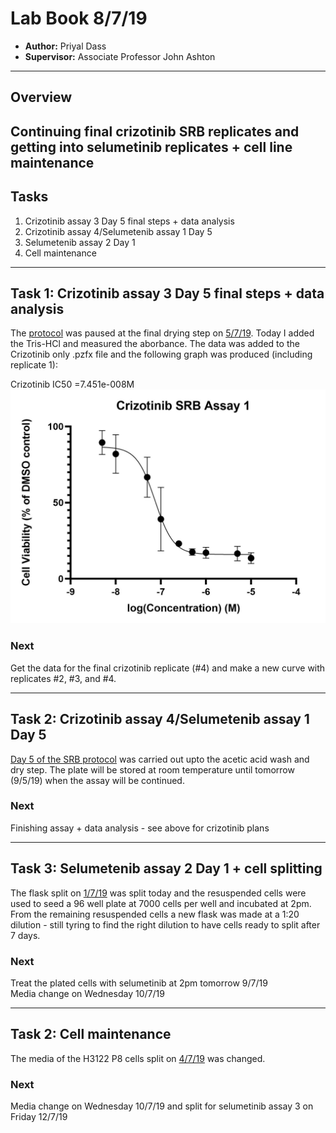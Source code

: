 # Lab Book 8/7/19
- **Author:** Priyal Dass
- **Supervisor:** Associate Professor John Ashton
------------------------------------------------------------------
## Overview

Continuing final crizotinib SRB replicates and getting into selumetinib replicates + cell line maintenance
------------------------------------------------------------------
## Tasks
1. Crizotinib assay 3 Day 5 final steps + data analysis
2. Crizotinib assay 4/Selumetenib assay 1 Day 5
3. Selumetenib assay 2 Day 1
4. Cell maintenance
------------------------------------------------------------------
## Task 1: Crizotinib assay 3 Day 5 final steps + data analysis

The [protocol](../Protocols/SRB_Cytotoxicity_assay.md) was paused at the final drying step on [5/7/19](../Daily_lab_book/LB_19-07-05.md). Today I added the Tris-HCl and measured the aborbance. The data was added to the Crizotinib only .pzfx file and the following graph was produced (including replicate 1):<br>

Crizotinib IC50 =7.451e-008M
![](../Daily_lab_book/Figure_cache/Crizotinib_assay_3.jpg)

### Next
Get the data for the final crizotinib replicate (#4) and make a new curve with replicates #2, #3, and #4.

------------------------------------------------------------------
## Task 2: Crizotinib assay 4/Selumetenib assay 1 Day 5

[Day 5 of the SRB protocol](../Protcols/SRB_Cytotoxicity_assay.md) was carried out upto the acetic acid wash and dry step. The plate will be stored at room temperature until tomorrow (9/5/19) when the assay will be continued.

### Next
Finishing assay + data analysis - see above for crizotinib plans

------------------------------------------------------------------
## Task 3: Selumetenib assay 2 Day 1 + cell splitting

The flask split on [1/7/19](../Daily_lab_book/LB_19-07-01.md) was split today and the resuspended cells were used to seed a 96 well plate at 7000 cells per well and incubated at 2pm. From the remaining resuspended cells a new flask was made at a 1:20 dilution - still tyring to find the right dilution to have cells ready to split after 7 days.

### Next
Treat the plated cells with selumetinib at 2pm tomorrow 9/7/19 <br>
Media change on Wednesday 10/7/19

------------------------------------------------------------------
## Task 2: Cell maintenance

The media of the H3122 P8 cells split on [4/7/19](../Daily_lab_book/LB_19-07-01.md) was changed.

### Next
Media change on Wednesday 10/7/19 and split for selumetinib assay 3 on Friday 12/7/19
